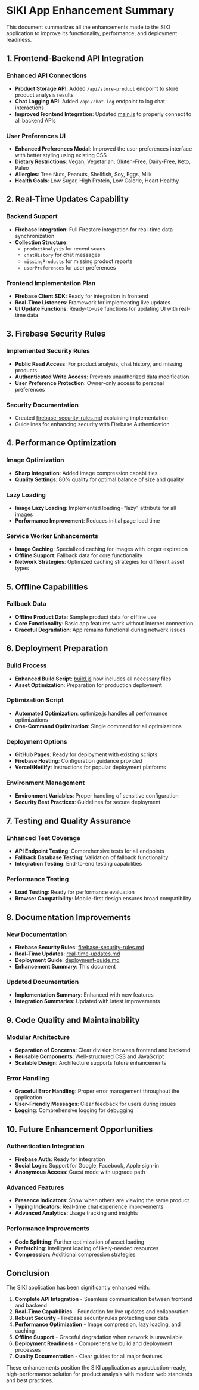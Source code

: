 # SIKI App Enhancement Summary

This document summarizes all the enhancements made to the SIKI application to improve its functionality, performance, and deployment readiness.

## 1. Frontend-Backend API Integration

### Enhanced API Connections
- **Product Storage API**: Added `/api/store-product` endpoint to store product analysis results
- **Chat Logging API**: Added `/api/chat-log` endpoint to log chat interactions
- **Improved Frontend Integration**: Updated [main.js](../scripts/main.js) to properly connect to all backend APIs

### User Preferences UI
- **Enhanced Preferences Modal**: Improved the user preferences interface with better styling using existing CSS
- **Dietary Restrictions**: Vegan, Vegetarian, Gluten-Free, Dairy-Free, Keto, Paleo
- **Allergies**: Tree Nuts, Peanuts, Shellfish, Soy, Eggs, Milk
- **Health Goals**: Low Sugar, High Protein, Low Calorie, Heart Healthy

## 2. Real-Time Updates Capability

### Backend Support
- **Firebase Integration**: Full Firestore integration for real-time data synchronization
- **Collection Structure**: 
  - `productAnalysis` for recent scans
  - `chatHistory` for chat messages
  - `missingProducts` for missing product reports
  - `userPreferences` for user preferences

### Frontend Implementation Plan
- **Firebase Client SDK**: Ready for integration in frontend
- **Real-Time Listeners**: Framework for implementing live updates
- **UI Update Functions**: Ready-to-use functions for updating UI with real-time data

## 3. Firebase Security Rules

### Implemented Security Rules
- **Public Read Access**: For product analysis, chat history, and missing products
- **Authenticated Write Access**: Prevents unauthorized data modification
- **User Preference Protection**: Owner-only access to personal preferences

### Security Documentation
- Created [firebase-security-rules.md](firebase-security-rules.md) explaining implementation
- Guidelines for enhancing security with Firebase Authentication

## 4. Performance Optimization

### Image Optimization
- **Sharp Integration**: Added image compression capabilities
- **Quality Settings**: 80% quality for optimal balance of size and quality

### Lazy Loading
- **Image Lazy Loading**: Implemented loading="lazy" attribute for all images
- **Performance Improvement**: Reduces initial page load time

### Service Worker Enhancements
- **Image Caching**: Specialized caching for images with longer expiration
- **Offline Support**: Fallback data for core functionality
- **Network Strategies**: Optimized caching strategies for different asset types

## 5. Offline Capabilities

### Fallback Data
- **Offline Product Data**: Sample product data for offline use
- **Core Functionality**: Basic app features work without internet connection
- **Graceful Degradation**: App remains functional during network issues

## 6. Deployment Preparation

### Build Process
- **Enhanced Build Script**: [build.js](../scripts/build.js) now includes all necessary files
- **Asset Optimization**: Preparation for production deployment

### Optimization Script
- **Automated Optimization**: [optimize.js](../scripts/optimize.js) handles all performance optimizations
- **One-Command Optimization**: Single command for all optimizations

### Deployment Options
- **GitHub Pages**: Ready for deployment with existing scripts
- **Firebase Hosting**: Configuration guidance provided
- **Vercel/Netlify**: Instructions for popular deployment platforms

### Environment Management
- **Environment Variables**: Proper handling of sensitive configuration
- **Security Best Practices**: Guidelines for secure deployment

## 7. Testing and Quality Assurance

### Enhanced Test Coverage
- **API Endpoint Testing**: Comprehensive tests for all endpoints
- **Fallback Database Testing**: Validation of fallback functionality
- **Integration Testing**: End-to-end testing capabilities

### Performance Testing
- **Load Testing**: Ready for performance evaluation
- **Browser Compatibility**: Mobile-first design ensures broad compatibility

## 8. Documentation Improvements

### New Documentation
- **Firebase Security Rules**: [firebase-security-rules.md](firebase-security-rules.md)
- **Real-Time Updates**: [real-time-updates.md](real-time-updates.md)
- **Deployment Guide**: [deployment-guide.md](deployment-guide.md)
- **Enhancement Summary**: This document

### Updated Documentation
- **Implementation Summary**: Enhanced with new features
- **Integration Summaries**: Updated with latest improvements

## 9. Code Quality and Maintainability

### Modular Architecture
- **Separation of Concerns**: Clear division between frontend and backend
- **Reusable Components**: Well-structured CSS and JavaScript
- **Scalable Design**: Architecture supports future enhancements

### Error Handling
- **Graceful Error Handling**: Proper error management throughout the application
- **User-Friendly Messages**: Clear feedback for users during issues
- **Logging**: Comprehensive logging for debugging

## 10. Future Enhancement Opportunities

### Authentication Integration
- **Firebase Auth**: Ready for integration
- **Social Login**: Support for Google, Facebook, Apple sign-in
- **Anonymous Access**: Guest mode with upgrade path

### Advanced Features
- **Presence Indicators**: Show when others are viewing the same product
- **Typing Indicators**: Real-time chat experience improvements
- **Advanced Analytics**: Usage tracking and insights

### Performance Improvements
- **Code Splitting**: Further optimization of asset loading
- **Prefetching**: Intelligent loading of likely-needed resources
- **Compression**: Additional compression strategies

## Conclusion

The SIKI application has been significantly enhanced with:

1. **Complete API Integration** - Seamless communication between frontend and backend
2. **Real-Time Capabilities** - Foundation for live updates and collaboration
3. **Robust Security** - Firebase security rules protecting user data
4. **Performance Optimization** - Image compression, lazy loading, and caching
5. **Offline Support** - Graceful degradation when network is unavailable
6. **Deployment Readiness** - Comprehensive build and deployment processes
7. **Quality Documentation** - Clear guides for all major features

These enhancements position the SIKI application as a production-ready, high-performance solution for product analysis with modern web standards and best practices.